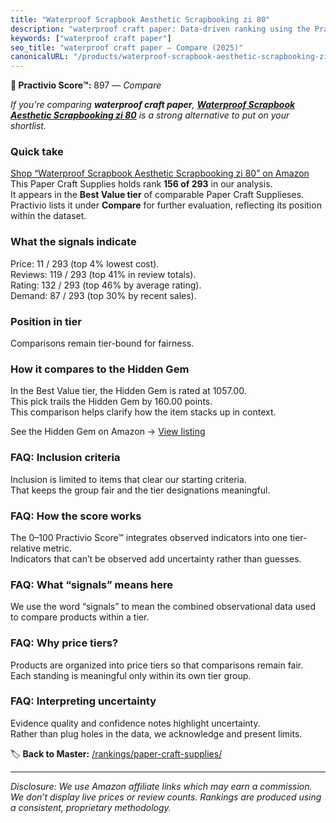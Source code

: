 ```yaml
---
title: "Waterproof Scrapbook Aesthetic Scrapbooking zi 80"
description: "waterproof craft paper: Data-driven ranking using the Practivio Score™. Positioned by quality, value, demand, findability, momentum."
keywords: ["waterproof craft paper"]
seo_title: "waterproof craft paper — Compare (2025)"
canonicalURL: "/products/waterproof-scrapbook-aesthetic-scrapbooking-zi-80-B0C8T7G5PX/"
---
```


**🛒 Practivio Score™:** 897 — _Compare_


*If you're comparing **waterproof craft paper**, **[Waterproof Scrapbook Aesthetic Scrapbooking zi 80](https://www.amazon.com/dp/B0C8T7G5PX?tag=practivio-20)** is a strong alternative to put on your shortlist.*
### Quick take
[Shop “Waterproof Scrapbook Aesthetic Scrapbooking zi 80” on Amazon](https://www.amazon.com/dp/B0C8T7G5PX?tag=practivio-20)
This Paper Craft Supplies holds rank **156 of 293** in our analysis.  
It appears in the **Best Value tier** of comparable Paper Craft Supplieses.  
Practivio lists it under **Compare** for further evaluation, reflecting its position within the dataset.

### What the signals indicate
Price: 11 / 293 (top 4% lowest cost).  
Reviews: 119 / 293 (top 41% in review totals).  
Rating: 132 / 293 (top 46% by average rating).  
Demand: 87 / 293 (top 30% by recent sales).

### Position in tier
Comparisons remain tier-bound for fairness.

### How it compares to the Hidden Gem
In the Best Value tier, the Hidden Gem is rated at 1057.00.  
This pick trails the Hidden Gem by 160.00 points.  
This comparison helps clarify how the item stacks up in context.  

See the Hidden Gem on Amazon → [View listing](https://www.amazon.com/dp/B00178QQJ8?tag=practivio-20)

### FAQ: Inclusion criteria
Inclusion is limited to items that clear our starting criteria.  
That keeps the group fair and the tier designations meaningful.

### FAQ: How the score works
The 0–100 Practivio Score™ integrates observed indicators into one tier-relative metric.  
Indicators that can’t be observed add uncertainty rather than guesses.

### FAQ: What “signals” means here
We use the word “signals” to mean the combined observational data used to compare products within a tier.

### FAQ: Why price tiers?
Products are organized into price tiers so that comparisons remain fair.  
Each standing is meaningful only within its own tier group.

### FAQ: Interpreting uncertainty
Evidence quality and confidence notes highlight uncertainty.  
Rather than plug holes in the data, we acknowledge and present limits.

<!-- Missing template for Compare/CompareWithinPriceClass -->


🏷️ **Back to Master:** [/rankings/paper-craft-supplies/](/rankings/paper-craft-supplies/)

---
_Disclosure: We use Amazon affiliate links which may earn a commission. We don’t display live prices or review counts. Rankings are produced using a consistent, proprietary methodology._
